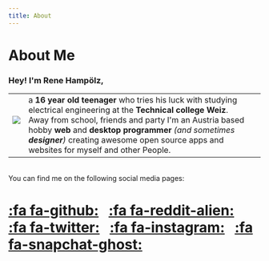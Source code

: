 ```yaml
---
title: About
---
```


# About Me

### Hey! I'm Rene Hampölz,

| | | |
|-|-|-|
| ![](ReneHamp%C3%B6lz.png) <br/> &nbsp; |  a **16 year old teenager** who tries his luck with studying electrical engineering at the **Technical college Weiz**. Away from school, friends and party I'm an Austria based hobby **web** and **desktop programmer** _(and sometimes **designer**)_ creating awesome open source apps and websites for myself and other People. |
<br/>
You can find me on the following social media pages:

[:fa fa-github:](https://github.com/hampoelz/) &nbsp; [:fa fa-reddit-alien:](https://www.reddit.com/user/hampoelz/) &nbsp; [:fa fa-twitter:](https://twitter.com/rene_hampi/) &nbsp; [:fa fa-instagram:](https://www.instagram.com/rene_hampi/) &nbsp; [:fa fa-snapchat-ghost:](https://www.snapchat.com/add/rene_hampi/) 
===

<style>
img {
    max-width: 200px;
    height: auto;
}
</style>